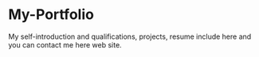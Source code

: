 # My-Portfolio
My self-introduction and qualifications, projects, resume include here and you can contact me here web site.
